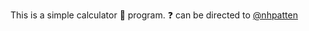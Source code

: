 This is a simple calculator :abacus: program. :question: can be directed to [@nhpatten](https://github.com/nhpatten)
